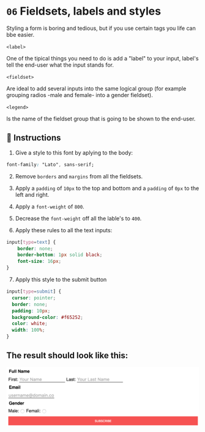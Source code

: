 # `06` Fieldsets, labels and styles

Styling a form is boring and tedious, but if you use certain tags you life can bbe easier. 

`<label>`  

One of the tipical things you need to do is add a "label" to your input, label's tell the end-user what the input stands for.

`<fieldset>`  

Are ideal to add several inputs into the same logical group (for example grouping radios -male and female- into a gender fieldset).

`<legend>`  

Is the name of the fieldset group that is going to be shown to the end-user.

## 📝 Instructions

1. Give a style to this font by aplying to the body:

```css
font-family: "Lato", sans-serif;
```

2. Remove `borders` and `margins` from all the fieldsets. 

3. Apply a `padding` of `10px` to the top and bottom and a `padding` of `0px` to the left and right. 

4. Apply a `font-weight` of `800`.

5. Decrease the `font-weight` off all the lable's to `400`.

6. Apply these rules to all the text inputs:

```css
input[type=text] {
	border: none;
	border-bottom: 1px solid black;
	font-size: 16px;
}
```

7. Apply this style to the submit button

```css
input[type=submit] {
  cursor: pointer;
  border: none;
  padding: 10px;
  background-color: #f65252;
  color: white;
  width: 100%;
}
```

## The result should look like this:

![06-fieldsets-labels-and-styles](../../.learn/assets/NGmLdal.png?raw=true)

